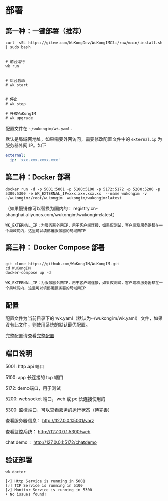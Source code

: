 # 部署

## 第一种：一键部署（推荐）

```shell
curl -sSL https://gitee.com/WuKongDev/WuKongIMCli/raw/main/install.sh | sudo bash
```

```shell

# 前台运行
wk run


# 后台启动
# wk start


# 停止
# wk stop

# 升级WuKongIM
# wk upgrade

```

配置文件在 `~/wukongim/wk.yaml` .

默认是局域网地址，如果需要外网访问，需要修改配置文件中的 `external.ip` 为服务器外网 IP。如下

```yaml
external:
  ip: 'xxx.xxx.xxxx.xxx'
```

## 第二种：Docker 部署

```shell
docker run -d -p 5001:5001 -p 5100:5100 -p 5172:5172 -p 5200:5200 -p 5300:5300 -e WK_EXTERNAL_IP=xxx.xxx.xxx.xx  --name wukongim -v ~/wukongim:/root/wukongim  wukongim/wukongim:latest

```

（如果慢镜像可以替换为国内的： registry.cn-shanghai.aliyuncs.com/wukongim/wukongim:latest）

`WK_EXTERNAL_IP：为服务器外网IP，用于客户端连接，如果仅测试，客户端和服务器都在一个局域网内，这里可以填部署服务器的局域网IP`

## 第三种： Docker Compose 部署

```shell

git clone https://github.com/WuKongIM/WuKongIM.git
cd WuKongIM
docker-compose up -d

```

`WK_EXTERNAL_IP：为服务器外网IP，用于客户端连接，如果仅测试，客户端和服务器都在一个局域网内，这里可以填部署服务器的局域网IP`

## 配置

配置文件为当前目录下的 wk.yaml（默认为~/wukongim/wk.yaml）文件，如果没有此文件，则使用系统的默认最优配置。

完整配置请查看[完整配置](/guide/fullconfig)

## 端口说明

5001: http api 端口

5100: app 长连接的 tcp 端口

5172: demo端口，用于测试

5200: websocket 端口，web 或 pc 长连接使用的

5300: 监控端口，可以查看服务的运行状态（待完善）

查看服务器信息： http://127.0.0.1:5001/varz

查看监控系统： http://127.0.0.1:5300/web

chat demo： http://127.0.0.1:5172/chatdemo

## 验证部署

```shell
wk doctor
```

```shell
[✓] Http Service is running in 5001
[✓] TCP Service is running in 5100
[✓] Monitor Service is running in 5300
• No issues found!
```

